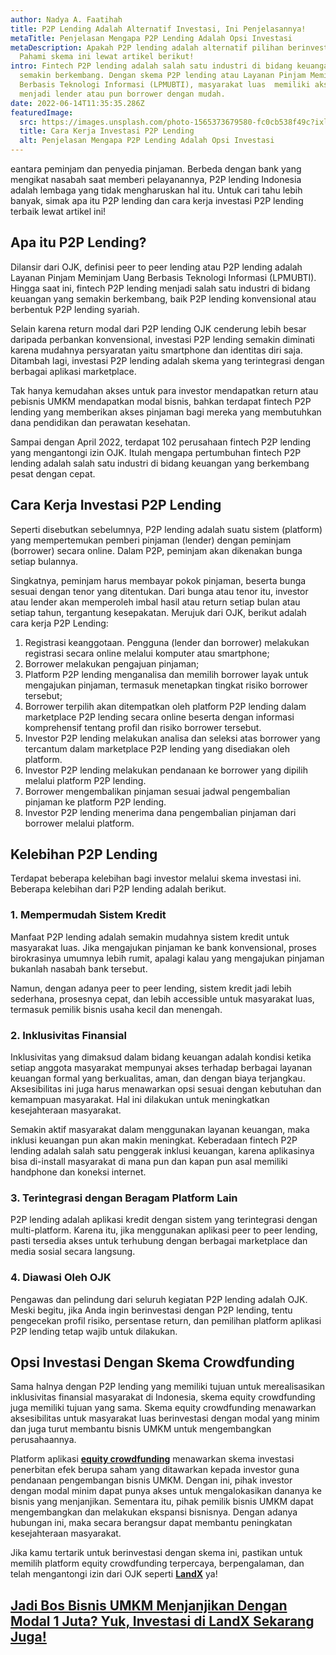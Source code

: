 ```yaml
---
author: Nadya A. Faatihah
title: P2P Lending Adalah Alternatif Investasi, Ini Penjelasannya!
metaTitle: Penjelasan Mengapa P2P Lending Adalah Opsi Investasi
metaDescription: Apakah P2P lending adalah alternatif pilihan berinvestasi?
  Pahami skema ini lewat artikel berikut!
intro: Fintech P2P lending adalah salah satu industri di bidang keuangan yang
  semakin berkembang. Dengan skema P2P lending atau Layanan Pinjam Meminjam Uang
  Berbasis Teknologi Informasi (LPMUBTI), masyarakat luas  memiliki akses untuk
  menjadi lender atau pun borrower dengan mudah.
date: 2022-06-14T11:35:35.286Z
featuredImage:
  src: https://images.unsplash.com/photo-1565373679580-fc0cb538f49c?ixlib=rb-1.2.1&ixid=MnwxMjA3fDB8MHxwaG90by1wYWdlfHx8fGVufDB8fHx8&auto=format&fit=crop&w=870&q=80
  title: Cara Kerja Investasi P2P Lending
  alt: Penjelasan Mengapa P2P Lending Adalah Opsi Investasi
---
```

<!--StartFragment-->

eantara peminjam dan penyedia pinjaman. Berbeda dengan bank yang  mengikat nasabah saat memberi pelayanannya, P2P lending Indonesia adalah lembaga yang tidak mengharuskan hal itu. Untuk cari tahu lebih banyak, simak apa itu P2P lending dan cara kerja investasi P2P lending terbaik lewat artikel ini!

## Apa itu P2P Lending?

Dilansir dari OJK, definisi peer to peer lending atau P2P lending adalah Layanan Pinjam Meminjam Uang Berbasis Teknologi Informasi (LPMUBTI). Hingga saat ini, fintech P2P lending menjadi salah satu industri di bidang keuangan yang semakin berkembang, baik P2P lending konvensional atau berbentuk P2P lending syariah. 

Selain karena return modal dari P2P lending OJK cenderung lebih besar daripada perbankan konvensional, investasi P2P lending semakin diminati karena mudahnya persyaratan yaitu smartphone dan identitas diri saja. Ditambah lagi, investasi P2P lending adalah skema yang terintegrasi dengan berbagai aplikasi marketplace. 

Tak hanya kemudahan akses untuk para investor mendapatkan return atau pebisnis UMKM mendapatkan modal bisnis, bahkan terdapat fintech P2P lending yang memberikan akses pinjaman bagi mereka yang membutuhkan dana pendidikan dan perawatan kesehatan. 

Sampai dengan April 2022, terdapat 102 perusahaan fintech P2P lending yang mengantongi izin OJK. Itulah mengapa pertumbuhan fintech P2P lending adalah salah satu industri di bidang keuangan yang berkembang pesat dengan cepat. 

## Cara Kerja Investasi P2P Lending

Seperti disebutkan sebelumnya, P2P lending adalah suatu sistem (platform) yang mempertemukan pemberi pinjaman (lender) dengan peminjam (borrower) secara online. Dalam P2P, peminjam akan dikenakan bunga setiap bulannya. 

Singkatnya, peminjam harus membayar pokok pinjaman, beserta bunga sesuai dengan tenor yang ditentukan. Dari bunga atau tenor itu, investor atau lender akan memperoleh imbal hasil atau return setiap bulan atau setiap tahun, tergantung kesepakatan. Merujuk dari OJK, berikut adalah cara kerja P2P Lending:

1. Registrasi keanggotaan. Pengguna (lender dan borrower) melakukan registrasi secara online melalui komputer atau smartphone;
2. Borrower melakukan pengajuan pinjaman;
3. Platform P2P lending menganalisa dan memilih borrower layak untuk mengajukan pinjaman, termasuk menetapkan tingkat risiko borrower tersebut;
4. Borrower terpilih akan ditempatkan oleh platform P2P lending dalam marketplace P2P lending secara online beserta dengan informasi komprehensif tentang profil dan risiko borrower tersebut.
5. Investor P2P lending melakukan analisa dan seleksi atas borrower yang tercantum dalam marketplace P2P lending yang disediakan oleh platform.
6. Investor P2P lending melakukan pendanaan ke borrower yang dipilih melalui platform P2P lending.
7. Borrower mengembalikan pinjaman sesuai jadwal pengembalian pinjaman ke platform P2P lending.
8. Investor P2P lending menerima dana pengembalian pinjaman dari borrower melalui platform.

## Kelebihan P2P Lending

Terdapat beberapa kelebihan bagi investor melalui skema investasi ini. Beberapa kelebihan dari P2P lending adalah berikut.

### 1. Mempermudah Sistem Kredit

Manfaat P2P lending adalah semakin mudahnya sistem kredit untuk masyarakat luas. Jika mengajukan pinjaman ke bank konvensional, proses birokrasinya umumnya lebih rumit, apalagi kalau yang mengajukan pinjaman bukanlah nasabah bank tersebut. 

Namun, dengan adanya peer to peer lending, sistem kredit jadi lebih sederhana, prosesnya cepat, dan lebih accessible untuk masyarakat luas, termasuk pemilik bisnis usaha kecil dan menengah.

### 2. Inklusivitas Finansial

Inklusivitas yang dimaksud dalam bidang keuangan adalah kondisi ketika setiap anggota masyarakat mempunyai akses terhadap berbagai layanan keuangan formal yang berkualitas, aman, dan dengan biaya terjangkau. Aksesibilitas ini juga harus menawarkan opsi sesuai dengan kebutuhan dan kemampuan masyarakat. Hal ini dilakukan untuk meningkatkan kesejahteraan masyarakat.

Semakin aktif masyarakat dalam menggunakan layanan keuangan, maka inklusi keuangan pun akan makin meningkat. Keberadaan fintech P2P lending adalah salah satu penggerak inklusi keuangan, karena aplikasinya bisa di-install masyarakat di mana pun dan kapan pun asal memiliki handphone dan koneksi internet.

### 3. Terintegrasi dengan Beragam Platform Lain

P2P lending adalah aplikasi kredit dengan sistem yang terintegrasi dengan multi-platform. Karena itu, jika menggunakan aplikasi peer to peer lending, pasti tersedia akses untuk terhubung dengan berbagai marketplace dan media sosial secara langsung.

### 4. Diawasi Oleh OJK

Pengawas dan pelindung dari seluruh kegiatan P2P lending adalah OJK. Meski begitu, jika Anda ingin berinvestasi dengan P2P lending, tentu pengecekan profil risiko, persentase return, dan pemilihan platform aplikasi P2P lending tetap wajib untuk dilakukan.

## Opsi Investasi Dengan Skema Crowdfunding

Sama halnya dengan P2P lending yang memiliki tujuan untuk merealisasikan inklusivitas finansial masyarakat di Indonesia, skema equity crowdfunding juga memiliki tujuan yang sama. Skema equity crowdfunding menawarkan aksesibilitas untuk masyarakat luas berinvestasi dengan modal yang minim dan juga turut membantu bisnis UMKM untuk mengembangkan perusahaannya. 

Platform aplikasi **[equity crowdfunding](https://landx.id/)** menawarkan skema investasi penerbitan efek berupa saham yang ditawarkan kepada investor guna pendanaan pengembangan bisnis UMKM. Dengan ini, pihak investor dengan modal minim dapat punya akses untuk mengalokasikan dananya ke bisnis yang menjanjikan. Sementara itu, pihak pemilik bisnis UMKM dapat mengembangkan dan melakukan ekspansi bisnisnya. Dengan adanya hubungan ini, maka secara berangsur dapat membantu peningkatan kesejahteraan masyarakat.

Jika kamu tertarik untuk berinvestasi dengan skema ini, pastikan untuk memilih platform equity crowdfunding terpercaya, berpengalaman, dan telah mengantongi izin dari OJK seperti **[LandX](https://landx.id/)** ya!

## **[Jadi Bos Bisnis UMKM Menjanjikan Dengan Modal 1 Juta? Yuk, Investasi di LandX Sekarang Juga!](https://landx.id/project/?utm_source=Blog&utm_medium=organic+keyword&utm_campaign=blog&utm_id=Blog)**

<!--EndFragment-->
